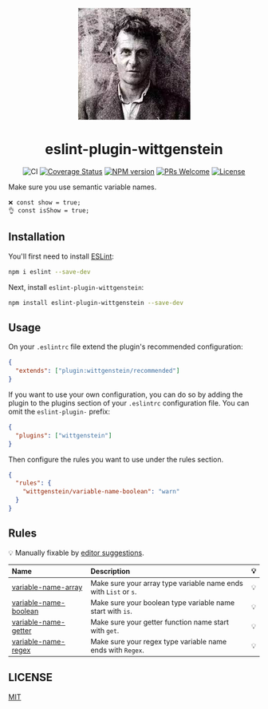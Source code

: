 <p align="center">
 <img width="225" src="https://github.com/yyz945947732/eslint-plugin-wittgenstein/blob/master/assets/wittgenstein.jpeg" />
</p>

<h1 align="center">eslint-plugin-wittgenstein</h1>

<div align="center">

![CI](https://github.com/yyz945947732/eslint-plugin-wittgenstein/actions/workflows/test.yml/badge.svg)
[![Coverage Status](https://coveralls.io/repos/github/yyz945947732/eslint-plugin-wittgenstein/badge.svg?branch=master)](https://coveralls.io/github/yyz945947732/eslint-plugin-wittgenstein?branch=master)
[![NPM version](https://img.shields.io/npm/v/eslint-plugin-wittgenstein.svg?logo=npm&logoColor=fff)](https://npmjs.org/package/eslint-plugin-wittgenstein)
[![PRs Welcome](https://img.shields.io/badge/PRs-welcome-brightgreen.svg)](https://github.com/yyz945947732/eslint-plugin-wittgenstein/pulls)
[![License](https://img.shields.io/github/license/yyz945947732/eslint-plugin-wittgenstein.svg?style=flat)](https://github.com/yyz945947732/eslint-plugin-wittgenstein/blob/master/LICENSE)

</div>

Make sure you use semantic variable names.

```JS
❌ const show = true;
👌 const isShow = true;
```

## Installation

You'll first need to install [ESLint](https://eslint.org/):

```sh
npm i eslint --save-dev
```

Next, install `eslint-plugin-wittgenstein`:

```sh
npm install eslint-plugin-wittgenstein --save-dev
```

## Usage

On your `.eslintrc` file extend the plugin's recommended configuration:

```json
{
  "extends": ["plugin:wittgenstein/recommended"]
}
```

If you want to use your own configuration, you can do so by adding the plugin to the plugins section of your `.eslintrc` configuration file. You can omit the `eslint-plugin-` prefix:

```json
{
  "plugins": ["wittgenstein"]
}
```

Then configure the rules you want to use under the rules section.

```json
{
  "rules": {
    "wittgenstein/variable-name-boolean": "warn"
  }
}
```

## Rules

💡 Manually fixable by [editor suggestions](https://eslint.org/docs/developer-guide/working-with-rules#providing-suggestions).

| Name                                                         | Description                                                      | 💡  |
| :----------------------------------------------------------- | :--------------------------------------------------------------- | :-- |
| [variable-name-array](docs/rules/variable-name-array.md)     | Make sure your array type variable name ends with `List` or `s`. | 💡  |
| [variable-name-boolean](docs/rules/variable-name-boolean.md) | Make sure your boolean type variable name start with `is`.       | 💡  |
| [variable-name-getter](docs/rules/variable-name-getter.md)   | Make sure your getter function name start with `get`.            | 💡  |
| [variable-name-regex](docs/rules/variable-name-regex.md)     | Make sure your regex type variable name ends with `Regex`.       | 💡  |

## LICENSE

[MIT](https://github.com/yyz945947732/eslint-plugin-wittgenstein/blob/master/LICENSE)
